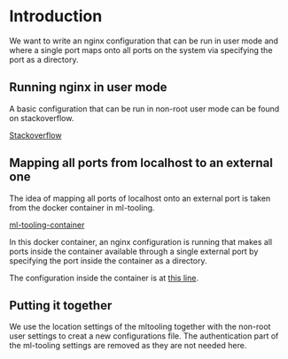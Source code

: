 # Introduction

We want to write an nginx configuration that can be run in user mode
and where a single port maps onto all ports on the system
via specifying the port as a directory.

## Running nginx in user mode

A basic configuration that can be run in non-root user mode can be found
on stackoverflow.

[Stackoverflow](https://stackoverflow.com/questions/42329261/running-nginx-as-non-root-user/62712043#62712043)

## Mapping all ports from localhost to an external one

The idea of mapping all ports of localhost onto an external port is taken from the
docker container in ml-tooling.

[ml-tooling-container](https://github.com/ml-tooling/ml-workspace)

In this docker container, an nginx configuration is running that makes
all ports inside the container available through a single external
port by specifying the port inside the container as a directory.

The configuration inside the container is at
[this line](https://github.com/ml-tooling/ml-workspace/blob/0d6c3730a2b29aedf6c5677a3f7d6d4d7b93e6b1/resources/nginx/nginx.conf#L232).

## Putting it together

We use the location settings of the mltooling together with the non-root user
settings to creat a new configurations file. The authentication part of the
ml-tooling settings are removed as they are not needed here.
